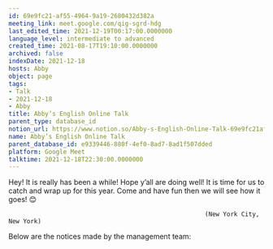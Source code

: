 ```yaml
---
id: 69e9fc21-af55-4964-9a19-2680432d382a
meeting_link: meet.google.com/qig-sgrd-hdg
last_edited_time: 2021-12-19T00:17:00.0000000
language_level: intermediate to advanced
created_time: 2021-08-17T19:10:00.0000000
archived: false
indexDate: 2021-12-18
hosts: Abby
object: page
tags:
- Talk
- 2021-12-18
- Abby
title: Abby’s English Online Talk
parent_type: database_id
notion_url: https://www.notion.so/Abby-s-English-Online-Talk-69e9fc21af5549649a192680432d382a
name: Abby’s English Online Talk
parent_database_id: e9339446-880f-4ef0-8ad7-8ad1f507dded
platform: Google Meet
talktime: 2021-12-18T22:30:00.0000000
---
```


Hey! It is really has been a while! Hope y’all are doing well! It is time for us to catch and wrap up for this year. Come and have fun then we will see how it goes! 😊



                                                          (New York City, New York)



Below are the notices made by the management team:


